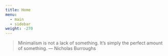 ```yaml
---
title: Home
menu:
  - main
  - sidebar
weight: -270
---
```

> Minimalism is not a lack of something. It’s simply the perfect amount of something.
> — Nicholas Burroughs
